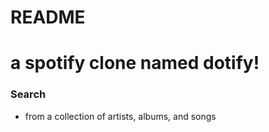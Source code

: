 # README
# a spotify clone named dotify!
### Search 
* from a collection of artists, albums, and songs
